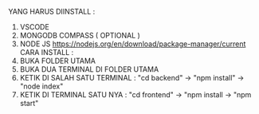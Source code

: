 YANG HARUS DIINSTALL : 
1. VSCODE
2. MONGODB COMPASS ( OPTIONAL )
3. NODE JS https://nodejs.org/en/download/package-manager/current
CARA INSTALL : 
1. BUKA FOLDER UTAMA
2. BUKA DUA TERMINAL DI FOLDER UTAMA
3. KETIK DI SALAH SATU TERMINAL : "cd backend" -> "npm install" -> "node index"
4. KETIK DI TERMINAL SATU NYA : "cd frontend" -> "npm install -> "npm start"
